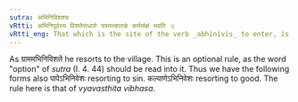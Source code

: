 ```yaml
---
sutra: अभिनिविशश्च
vRtti: अभिनिपूर्वस्य विशतेराधारो यस्तत्कारकं कर्मसंज्ञं भवति ॥
vRtti_eng: That which is the site of the verb _abhinivis_ to enter, is also called _karma_-_karaka_.
---
```

As ग्राममभिनिविशते he resorts to the village. This is an optional rule, as the word "option" of _sutra_ (I. 4. 44) should be read into it. Thus we have the following forms also पापेऽभिनिवेशः resorting to sin. कल्याणेऽभिनिवेशः resorting to good. The rule here is that of _vyavasthita_ _vibhasa_.

